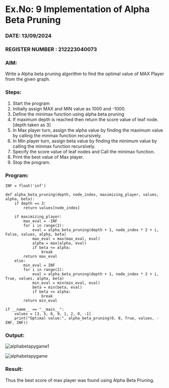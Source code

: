 # Ex.No: 9   Implementation of Alpha Beta Pruning 
### DATE: 13/09/2024                                                                            
### REGISTER NUMBER : 212223040073
### AIM: 
Write a Alpha beta pruning algorithm to find the optimal value of MAX Player from the given graph.
### Steps:
1. Start the program
2. Initially  assign MAX and MIN value as 1000 and -1000.
3.  Define the minimax function  using alpha beta pruning
4.  If maximum depth is reached then return the score value of leaf node. [depth taken as 3]
5.  In Max player turn, assign the alpha value by finding the maximum value by calling the minmax function recursively.
6.  In Min player turn, assign beta value by finding the minimum value by calling the minmax function recursively.
7.  Specify the score value of leaf nodes and Call the minimax function.
8.  Print the best value of Max player.
9.  Stop the program. 

### Program:
```
INF = float('inf')

def alpha_beta_pruning(depth, node_index, maximizing_player, values, alpha, beta):
    if depth == 3:
        return values[node_index]
    
    if maximizing_player:
        max_eval = -INF
        for i in range(2):
            eval = alpha_beta_pruning(depth + 1, node_index * 2 + i, False, values, alpha, beta)
            max_eval = max(max_eval, eval)
            alpha = max(alpha, eval)
            if beta <= alpha:
                break
        return max_eval
    else:
        min_eval = INF
        for i in range(2):
            eval = alpha_beta_pruning(depth + 1, node_index * 2 + i, True, values, alpha, beta)
            min_eval = min(min_eval, eval)
            beta = min(beta, eval)
            if beta <= alpha:
                break
        return min_eval

if __name__ == "__main__":
    values = [3, 5, 6, 9, 1, 2, 0, -1]
    print("Optimal value:", alpha_beta_pruning(0, 0, True, values, -INF, INF))

```
### Output:
![alphabetapygame1](https://github.com/user-attachments/assets/1caae62c-1b21-475d-909b-7782075fa782)

![alphabetapygame](https://github.com/user-attachments/assets/99e13e66-33de-4040-ba2a-b1ef4092086a)


### Result:
Thus the best score of max player was found using Alpha Beta Pruning.
